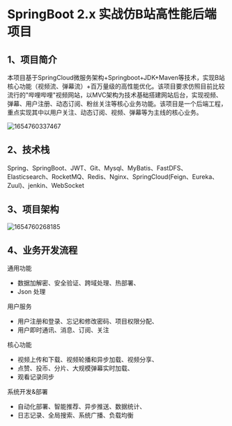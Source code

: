 # SpringBoot 2.x 实战仿B站高性能后端项目

## 1、项目简介

 本项目基于SpringCloud微服务架构+Springboot+JDK+Maven等技术，实现B站核心功能（视频流、弹幕流）+百万量级的高性能优化。该项目要求仿照目前比较流行的"哔哩哔哩"视频网站，以MVC架构为技术基础搭建网站后台，实现视频、弹幕、用户注册、动态订阅、粉丝关注等核心业务功能。该项目是一个后端工程，重点实现其中以用户关注、动态订阅、视频、弹幕等为主线的核心业务。

![1654760337467](F:\个人简历+资料\Java项目\项目2：基于SpringBoot2的实战仿B站高性能后端项目\assets\1654760337467.png)

## 2、技术栈

Spring、SpringBoot、JWT、Git、Mysql、MyBatis、FastDFS、Elasticsearch、RocketMQ、Redis、Nginx、SpringCloud(Feign、Eureka、Zuul)、jenkin、WebSocket 

## 3、项目架构

![1654760268185](F:\个人简历+资料\Java项目\项目2：基于SpringBoot2的实战仿B站高性能后端项目\assets\1654760268185.png)

## 4、业务开发流程

通用功能

- 数据加解密、安全验证、跨域处理、热部署、                            
- Json 处理                            

用户服务

- 用户注册和登录、忘记和修改密码、项目权限分配、                            
- 用户即时通讯、消息、订阅、关注                            

核心功能

- 视频上传和下载、视频轮播和异步加载、视频分享、                            
- 点赞、投币、分片、大规模弹幕实时加载、                            
- 观看记录同步                            

系统开发&部署

- 自动化部署、智能推荐、异步推送、数据统计、                           
- 日志记录、全局搜索、系统广播、负载均衡                            